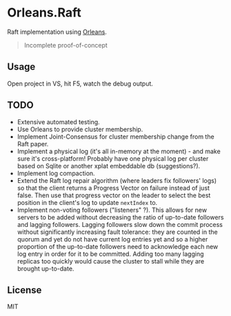 # Orleans.Raft

Raft implementation using [Orleans](https://github.com/dotnet/orleans).

> Incomplete proof-of-concept

## Usage

Open project in VS, hit F5, watch the debug output.

## TODO

* Extensive automated testing.
* Use Orleans to provide cluster membership.
* Implement Joint-Consensus for cluster membership change from the Raft paper.
* Implement a physical log (it's all in-memory at the moment) - and make sure it's cross-platform! Probably have one physical log per cluster based on Sqlite or another xplat embeddable db (suggestions?).
* Implement log compaction.
* Extend the Raft log repair algorithm (where leaders fix followers' logs) so that the client returns a Progress Vector on failure instead of just false. Then use that progress vector on the leader to select the best position in the client's log to update `nextIndex` to.
* Implement non-voting followers ("listeners" ?). This allows for new servers to be added without decreasing the ratio of up-to-date followers and lagging followers. Lagging followers slow down the commit process without significantly increasing fault tolerance: they are counted in the quorum and yet do not have current log entries yet and so a higher proportion of the up-to-date followers need to acknowledge each new log entry in order for it to be committed. Adding too many lagging replicas too quickly would cause the cluster to stall while they are brought up-to-date. 

## License

MIT